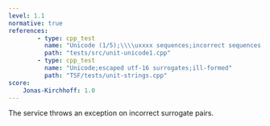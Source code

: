 ```yaml
---
level: 1.1
normative: true
references:
        - type: cpp_test
          name: "Unicode (1/5);\\\\uxxxx sequences;incorrect sequences;incorrect surrogate values"
          path: "tests/src/unit-unicode1.cpp"
        - type: cpp_test
          name: "Unicode;escaped utf-16 surrogates;ill-formed"
          path: "TSF/tests/unit-strings.cpp"
score:
    Jonas-Kirchhoff: 1.0
---
```


The service throws an exception on incorrect surrogate pairs.